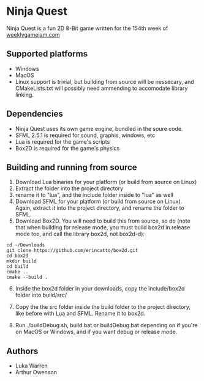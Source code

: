 # Ninja Quest
Ninja Quest is a fun 2D 8-Bit game written for the 154th week of [weeklygamejam.com](http://www.weeklygamejam.com/)

## Supported platforms
* Windows
* MacOS
* Linux support is trivial, but building from source will be nessecary, and CMakeLists.txt will possibly need ammending to accomodate library linking.

## Dependencies
* Ninja Quest uses its own game engine, bundled in the soure code.
* SFML 2.5.1 is required for sound, graphis, windows, etc
* Lua is required for the game's scripts
* Box2D is required for the game's physics

## Building and running from source
1) Download Lua binaries for your platform (or build from source on Linux)
2) Extract the folder into the project directory
3) rename it to "lua", and the include folder inside to "lua" as well
4) Download SFML for your platform (or build from source on Linux). Again, extract it into the project directory, and rename the folder to SFML.
5) Download Box2D. You will need to build this from source, so do (note that when building for release mode, you must build box2d in release mode too, and call the library box2d, not box2d-d):
```
cd ~/Downloads
git clone https://github.com/erincatto/box2d.git
cd box2d
mkdir build
cd build
cmake ..
cmake --build .
```

6) Inside the box2d folder in your downloads, copy the include/box2d folder into build/src/

7) Copy the the src folder inside the build folder to the project directory, like before with Lua and SFML. Rename it to box2d.

8) Run ./buildDebug.sh, build.bat or buildDebug.bat depending on if you're on MacOS or Windows, and if you want debug or release mode.

## Authors
* Luka Warren
* Arthur Owenson